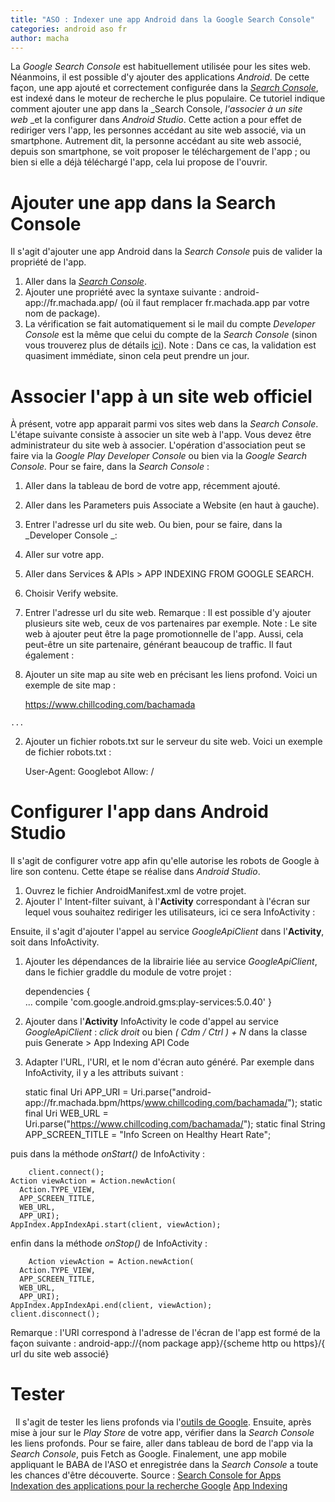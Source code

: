 ```yaml
---
title: "ASO : Indexer une app Android dans la Google Search Console"
categories: android aso fr
author: macha
---
```


La _Google Search Console_ est habituellement utilisée pour les sites web. Néanmoins, il est possible d'y ajouter des applications _Android_. De cette façon, une app ajouté et correctement configurée dans la _[Search Console](https://www.google.com/webmasters/tools/home?hl=en)_, est indexé dans le moteur de recherche le plus populaire. Ce tutoriel indique comment ajouter une app dans la _Search Console, _l'associer à un site web_ _et la configurer dans _Android Studio_. Cette action a pour effet de rediriger vers l'app, les personnes accédant au site web associé, via un smartphone. Autrement dit, la personne accédant au site web associé, depuis son smartphone, se voit proposer le téléchargement de l'app ; ou bien si elle a déjà téléchargé l'app, cela lui propose de l'ouvrir.

# Ajouter une app dans la Search Console

Il s'agit d'ajouter une app Android dans la _Search Console_ puis de valider la propriété de l'app.

  1. Aller dans la _[Search Console](https://www.google.com/webmasters/tools/home?hl=en)_.
  2. Ajouter une propriété avec la syntaxe suivante : android-app://fr.machada.app/ (où il faut remplacer fr.machada.app par votre nom de package).
  3. La vérification se fait automatiquement si le mail du compte _Developer Console_ est la même que celui du compte de la _Search Console_ (sinon vous trouverez plus de détails [ici](https://support.google.com/webmasters/answer/6178045)). Note : Dans ce cas, la validation est quasiment immédiate, sinon cela peut prendre un jour.

# Associer l'app à un site web officiel

À présent, votre app apparait parmi vos sites web dans la _Search Console_. L'étape suivante consiste à associer un site web à l'app. Vous devez être administrateur du site web à associer. L'opération d'association peut se faire via la _Google Play Developer Console_ ou bien via la _Google Search Console._ Pour se faire, dans la _Search Console_ :

  1. Aller dans la tableau de bord de votre app, récemment ajouté.
  2. Aller dans les Parameters puis Associate a Website (en haut à gauche).
  3. Entrer l'adresse url du site web.
Ou bien, pour se faire, dans la _Developer Console _:

  1. Aller sur votre app.
  2. Aller dans Services & APIs > APP INDEXING FROM GOOGLE SEARCH.
  3. Choisir Verify website.
  4. Entrer l'adresse url du site web.
Remarque : Il est possible d'y ajouter plusieurs site web, ceux de vos partenaires par exemple. Note : Le site web à ajouter peut être la page promotionnelle de l'app. Aussi, cela peut-être un site partenaire, générant beaucoup de traffic. Il faut également :
  1. Ajouter un site map au site web en précisant les liens profond. Voici un exemple de site map :



      https://www.chillcoding.com/bachamada


    ...


  2. Ajouter un fichier robots.txt sur le serveur du site web. Voici un exemple de fichier robots.txt :

        User-Agent: Googlebot
    Allow: /


# Configurer l'app dans Android Studio

Il s'agit de configurer votre app afin qu'elle autorise les robots de Google à lire son contenu. Cette étape se réalise dans _Android Studio_.

  1. Ouvrez le fichier AndroidManifest.xml de votre projet.
  2. Ajouter l' Intent-filter suivant, à l'**Activity** correspondant à l'écran sur lequel vous souhaitez rediriger les utilisateurs, ici ce sera InfoActivity :













Ensuite, il s'agit d'ajouter l'appel au service _GoogleApiClient_ dans l'**Activity**, soit dans InfoActivity.

  1. Ajouter les dépendances de la librairie liée au service _GoogleApiClient_, dans le fichier graddle du module de votre projet :

        dependencies {  
     ...
     compile 'com.google.android.gms:play-services:5.0.40'
    }


  2. Ajouter dans l'**Activity** InfoActivity le code d'appel au service _GoogleApiClient_ : _click droit_ ou bien _( Cdm / Ctrl ) + N_ dans la classe puis Generate > App Indexing API Code
  3. Adapter l'URL, l'URI, et le nom d'écran auto généré. Par exemple dans InfoActivity, il y a les attributs suivant :

        static final Uri APP_URI = Uri.parse("android-app://fr.machada.bpm/https/www.chillcoding.com/bachamada/");
    static final Uri WEB_URL = Uri.parse("https://www.chillcoding.com/bachamada/");
    static final String APP_SCREEN_TITLE = "Info Screen on Healthy Heart Rate";


puis dans la méthode _onStart()_ de InfoActivity :

        client.connect();
    Action viewAction = Action.newAction(
      Action.TYPE_VIEW,
      APP_SCREEN_TITLE,
      WEB_URL,
      APP_URI);
    AppIndex.AppIndexApi.start(client, viewAction);


enfin dans la méthode _onStop()_ de InfoActivity :

        Action viewAction = Action.newAction(
      Action.TYPE_VIEW,
      APP_SCREEN_TITLE,
      WEB_URL,
      APP_URI);
    AppIndex.AppIndexApi.end(client, viewAction);
    client.disconnect();


Remarque : l'URI correspond à l'adresse de l'écran de l'app est formé de la façon suivante : android-app://{nom package app}/{scheme http ou https}/{ url du site web associé}

# Tester

  Il s'agit de tester les liens profonds via l'[outils de Google](https://developers.google.com/app-indexing/webmasters/test?hl=fr). Ensuite, après mise à jour sur le _Play Store_ de votre app, vérifier dans la _Search Console_ les liens profonds. Pour se faire, aller dans tableau de bord de l'app via la _Search Console_, puis Fetch as Google. Finalement, une app mobile appliquant le BABA de l'ASO et enregistrée dans la _Search Console_ a toute les chances d'être découverte. Source : [Search Console for Apps](https://support.google.com/webmasters/answer/6178088?hl=en&rd=1) [Indexation des applications pour la recherche Google](https://developers.google.com/app-indexing/webmasters/details?hl=fr) [App Indexing](https://developers.google.com/app-indexing/android/app)
